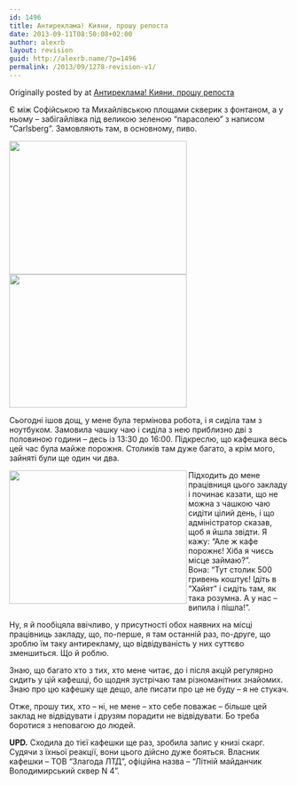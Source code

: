 ```yaml
---
id: 1496
title: Антиреклама! Кияни, прошу репоста
date: 2013-09-11T08:50:08+02:00
author: alexrb
layout: revision
guid: http://alexrb.name/?p=1496
permalink: /2013/09/1278-revision-v1/
---
```

Originally posted by <lj user="bilozerska" /> at [Антиреклама! Кияни, прошу репоста](http://bilozerska.livejournal.com/519504.html)

<div class="repost">
  Є між Софійською та Михайлівською площами скверик з фонтаном, а у ньому &#8211; забігайлівка під великою зеленою &#8220;парасолею&#8221; з написом &#8220;Carlsberg&#8221;. Замовляють там, в основному, пиво.</p> 
  
  <p>
    <a href="http://pics.livejournal.com/bilozerska_rus/pic/003gs1gb"><img src="http://pics.livejournal.com/bilozerska_rus/pic/003gs1gb/s320x240" width="320" height="240" /></a> <a href="http://pics.livejournal.com/bilozerska_rus/pic/003grt5f"><img src="http://pics.livejournal.com/bilozerska_rus/pic/003grt5f/s320x240" width="320" height="240" /></a>
  </p>
  
  <p>
    Сьогодні ішов дощ, у мене була термінова робота, і я сиділа там з ноутбуком. Замовила чашку чаю і сиділа з нею приблизно дві з половиною години &#8211; десь із 13:30 до 16:00. Підкреслю, що кафешка весь цей час була майже порожня. Столиків там дуже багато, а крім мого, зайняті були ще один чи два.
  </p>
  
  <p>
    <a href="http://pics.livejournal.com/bilozerska_rus/pic/003gtat2"><img src="http://pics.livejournal.com/bilozerska_rus/pic/003gtat2/s320x240" width="320" height="240" align="left" /></a>Підходить до мене працівниця цього закладу і починає казати, що не можна з чашкою чаю сидіти цілий день, і що адміністратор сказав, щоб я йшла звідти. Я кажу: &#8220;Але ж кафе порожнє! Хіба я чиєсь місце займаю?&#8221;.<br /> Вона: &#8220;Тут столик 500 гривень коштує! Ідіть в &#8220;Хайят&#8221; і сидіть там, як така розумна. А у нас &#8211; випила і пішла!&#8221;.
  </p>
  
  <p>
    Ну, я й пообіцяла ввічливо, у присутності обох наявних на місці працівниць закладу, що, по-перше, я там останній раз, по-друге, що зроблю їм таку антирекламу, що відвідуваність у них суттєво зменшиться. Що й роблю.
  </p>
  
  <p>
    Знаю, що багато хто з тих, хто мене читає, до і після акцій регулярно сидить у цій кафешці, бо щодня зустрічаю там різноманітних знайомих.<br /> Знаю про цю кафешку ще дещо, але писати про це не буду &#8211; я не стукач.
  </p>
  
  <p>
    Отже, прошу тих, хто &#8211; ні, не мене &#8211; хто себе поважає &#8211; більше цей заклад не відвідувати і друзям порадити не відвідувати. Бо треба боротися з неповагою до людей.
  </p>
  
  <p>
    <b>UPD.</b> Сходила до тієї кафешки ще раз, зробила запис у книзі скарг. Судячи з їхньої реакції, вони цього дійсно дуже бояться. Власник кафешки &#8211; ТОВ &#8220;Злагода ЛТД&#8221;, офіційна назва &#8211; &#8220;Літній майданчик Володимирський сквер N 4&#8221;.
  </p>
  
  <p>
    <lj-repost button="Розмістити у себе" /></div>